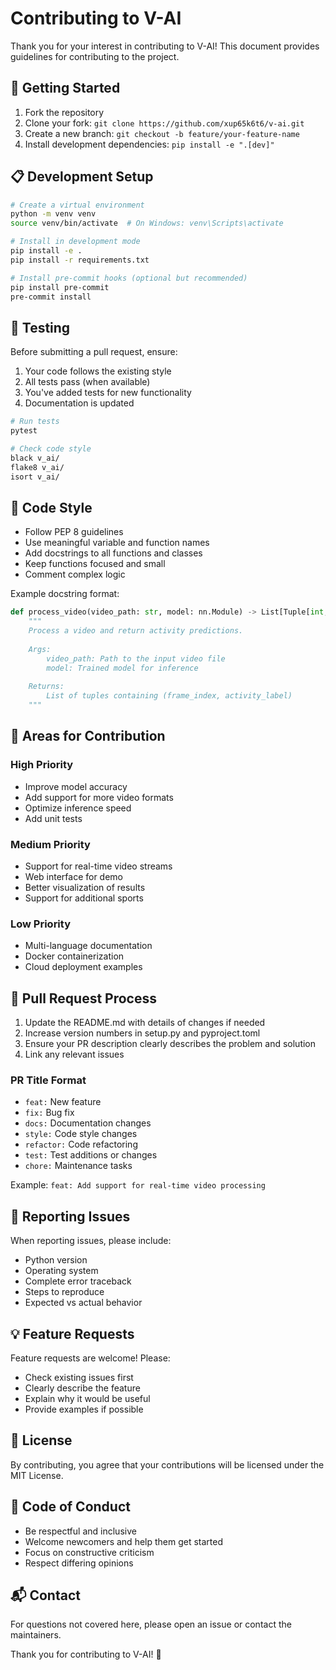 # Contributing to V-AI

Thank you for your interest in contributing to V-AI! This document provides guidelines for contributing to the project.

## 🚀 Getting Started

1. Fork the repository
2. Clone your fork: `git clone https://github.com/xup65k6t6/v-ai.git`
3. Create a new branch: `git checkout -b feature/your-feature-name`
4. Install development dependencies: `pip install -e ".[dev]"`

## 📋 Development Setup

```bash
# Create a virtual environment
python -m venv venv
source venv/bin/activate  # On Windows: venv\Scripts\activate

# Install in development mode
pip install -e .
pip install -r requirements.txt

# Install pre-commit hooks (optional but recommended)
pip install pre-commit
pre-commit install
```

## 🧪 Testing

Before submitting a pull request, ensure:

1. Your code follows the existing style
2. All tests pass (when available)
3. You've added tests for new functionality
4. Documentation is updated

```bash
# Run tests
pytest

# Check code style
black v_ai/
flake8 v_ai/
isort v_ai/
```

## 📝 Code Style

- Follow PEP 8 guidelines
- Use meaningful variable and function names
- Add docstrings to all functions and classes
- Keep functions focused and small
- Comment complex logic

Example docstring format:
```python
def process_video(video_path: str, model: nn.Module) -> List[Tuple[int, str]]:
    """
    Process a video and return activity predictions.
    
    Args:
        video_path: Path to the input video file
        model: Trained model for inference
        
    Returns:
        List of tuples containing (frame_index, activity_label)
    """
```

## 🌟 Areas for Contribution

### High Priority
- Improve model accuracy
- Add support for more video formats
- Optimize inference speed
- Add unit tests

### Medium Priority
- Support for real-time video streams
- Web interface for demo
- Better visualization of results
- Support for additional sports

### Low Priority
- Multi-language documentation
- Docker containerization
- Cloud deployment examples

## 🔄 Pull Request Process

1. Update the README.md with details of changes if needed
2. Increase version numbers in setup.py and pyproject.toml
3. Ensure your PR description clearly describes the problem and solution
4. Link any relevant issues

### PR Title Format
- `feat:` New feature
- `fix:` Bug fix
- `docs:` Documentation changes
- `style:` Code style changes
- `refactor:` Code refactoring
- `test:` Test additions or changes
- `chore:` Maintenance tasks

Example: `feat: Add support for real-time video processing`

## 🐛 Reporting Issues

When reporting issues, please include:
- Python version
- Operating system
- Complete error traceback
- Steps to reproduce
- Expected vs actual behavior

## 💡 Feature Requests

Feature requests are welcome! Please:
- Check existing issues first
- Clearly describe the feature
- Explain why it would be useful
- Provide examples if possible

## 📄 License

By contributing, you agree that your contributions will be licensed under the MIT License.

## 🤝 Code of Conduct

- Be respectful and inclusive
- Welcome newcomers and help them get started
- Focus on constructive criticism
- Respect differing opinions

## 📬 Contact

For questions not covered here, please open an issue or contact the maintainers.

Thank you for contributing to V-AI! 🏐
